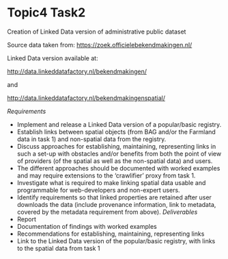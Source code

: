 # Topic4 Task2
Creation of Linked Data version of administrative public dataset

Source data taken from: https://zoek.officielebekendmakingen.nl/

Linked Data version available at: 

http://data.linkeddatafactory.nl/bekendmakingen/ 

and 

http://data.linkeddatafactory.nl/bekendmakingenspatial/

*Requirements*
- Implement and release a Linked Data version of a popular/basic registry.
- Establish links between spatial objects (from BAG and/or the Farmland data in task 1) and non-spatial data from the registry.
- Discuss approaches for establishing, maintaining, representing links in such a set-up with obstacles and/or benefits from both the point of view of providers (of the spatial as well as the non-spatial data) and users.
- The different approaches should be documented with worked examples and may require extensions to the ‘crawlifier’ proxy from task 1.
- Investigate what is required to make linking spatial data usable and programmable for web-developers and non-expert users.
- Identify requirements so that linked properties are retained after user downloads the data (include provenance information, link to metadata, covered by the metadata requirement from above).
*Deliverables*
- Report
- Documentation of findings with worked examples
- Recommendations for establishing, maintaining, representing links
- Link to the Linked Data version of the popular/basic registry, with links to the spatial data from task 1
